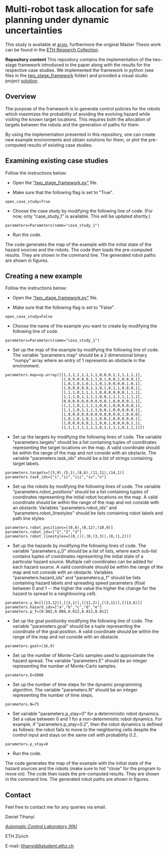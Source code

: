 Multi-robot task allocation for safe planning under dynamic uncertainties
====
This study is available at [arxiv](https://arxiv.org/abs/2103.01840), furthermore the original Master Thesis work can be found in the [ETH Research Collection](https://www.research-collection.ethz.ch/handle/20.500.11850/471229).

**Repository content**
This repository contains the implementation of the two-stage framework introduced in the paper along with the results for the respective case studies. We implemented the framework in python (see files in the [two_stage_framework](https://github.com/TihanyiD/multi_alloc/tree/master/two_stage_framework) folder) and provided a visual studio project [solution](https://github.com/TihanyiD/multi_alloc/blob/master/two_stage_framework.sln).

Overview
----

The purpose of the framework is to generate control policies for the robots which maximizes the probability of avoiding the evolving hazard while visiting the known target locations. This requires both the allocation of targets between the robots and the generation of paths for them. 

By using the implementation presented in this repository, one can create new example environments and obtain solutions for them, or plot the pre-computed results of existing case studies.

Examining existing case studies
----

Follow the instructions below:

* Open the ["two_stage_framework.py"](https://github.com/TihanyiD/multi_alloc/blob/master/two_stage_framework/two_stage_framework.py) file.

* Make sure that the following flag is set to "True".

```
open_case_study=True
```

* Choose the case study by modifying the following line of code. (For now, only "case_study_1" is available. This will be updated shortly.)

```
parameters=Parameters(name="case_study_1")
```

* Run the code.

The code generates the map of the example with the initial state of the hazard sources and the robots. The code then loads the pre-computed results. They are shown in the command line. The generated robot paths are shown in figures.

Creating a new example
----

Follow the instructions below:

* Open the ["two_stage_framework.py"](https://github.com/TihanyiD/multi_alloc/blob/master/two_stage_framework/two_stage_framework.py) file.

* Make sure that the following flag is set to "False".

```
open_case_study=False
```

* Choose the name of the example you want to create by modifying the following line of code.

```
parameters=Parameters(name="case_study_1")
```

* Set up the map of the example by modifying the following line of code. The variable "parameters.map" should be a 2 dimensional binary "numpy" array where an entry of 1 represents an obstacle in the environment.

```
parameters.map=np.array([[1,1,1,1,1,1,1,1,0,0,0,1,1,1,1,1,1],
                         [1,0,0,0,0,0,1,1,0,1,0,0,1,0,0,0,1],
                         [1,0,1,0,1,0,1,1,0,1,0,0,0,0,1,0,1],
                         [1,0,0,0,0,0,1,1,0,1,0,1,1,0,0,0,1],
                         [1,1,1,0,1,1,1,1,0,0,0,0,0,0,1,1,1],
                         [1,1,1,0,1,1,1,1,0,0,1,1,1,1,1,1,1],
                         [0,0,0,0,0,0,0,0,0,0,1,0,0,0,0,1,1],
                         [1,1,1,0,1,1,1,1,0,0,1,0,0,0,0,0,1],
                         [1,1,1,0,1,1,1,1,0,0,1,0,0,0,0,0,1],
                         [1,0,0,0,0,0,0,0,0,0,0,0,0,1,0,0,0],
                         [1,0,1,0,1,0,1,1,0,0,1,0,0,0,0,0,1],
                         [1,0,0,0,0,0,1,1,0,0,1,0,0,0,0,1,1],
                         [1,1,1,1,1,1,1,1,0,1,1,1,1,0,1,1,1]])
```

* Set up the targets by modifying the following lines of code. The variable "parameters.targets" should be a list containing tuples of coordinates representing the target locations on the map. A valid coordinate should be within the range of the map and not conside with an obstacle. The variable "parameters.task_ids" should be a list of strings containing target labels.

```
parameters.targets=[(3,9),(5,1),(8,6),(11,11),(14,1)]
parameters.task_ids=["i","ii","iii","iv","v"]
```

* Set up the robots by modifying the following lines of code. The variable "parameters.robot_positions" should be a list containing tuples of coordinates representing the initial robot locations on the map. A valid coordinate should be within the range of the map and not conside with an obstacle. Variables "parameters.robot_ids" and "parameters.robot_linestyles" should be lists containing robot labels and path line styles.

```
parameters.robot_positions=[(0,6),(8,12),(10,0)]
parameters.robot_ids=["1","2","3"]
parameters.robot_linestyles=[(0,()),(0,(3,3)),(0,(1,2))]
```

* Set up the hazards by modifying the following lines of code. The variable "parameters.y_0" should be a list of lists, where each sub-list contains tuples of coordinates representing the initial state of a particular hazard source. Multiple cell coordinates can be added for each hazard source. A valid coordinate should be within the range of the map and not conside with an obstacle. Variables "parameters.hazard_ids" and "parameters.p_f" should be lists containing hazard labels and spreading speed parameters (float between 0 and 1 -- the higher the value the higher the change for the hazard to spread to a neighbouring cell).

```
parameters.y_0=[[(13,12)],[(2,1)],[(11,2)],[(3,11)],[(13,6)]]
parameters.hazard_ids=["a","b","c","d","e"]
parameters.p_f=[0.002,0.004,0.012,0.012,0.012]
```

* Set up the goal positionby modifying the following line of code. The variable "parameters.goal" should be a tuple representing the coordinate of the goal position. A valid coordinate should be within the range of the map and not conside with an obstacle.

```
parameters.goal=(16,9)
```

* Set up the number of Monte-Carlo samples used to approximate the hazard spread. The variable "parameters.E" should be an integer representing the number of Monte-Carlo samples.
```
parameters.E=5000
```

* Set up the number of time steps for the dynamic programming algorithm. The variable "parameters.N" should be an integer representing the number of time steps.
```
parameters.N=75
```

* Set variable "parameters.p_stay=0" for a deterministic robot dynamics. Set a value between 0 and 1 for a non-deterministic robot dynamics. For example, if "parameters.p_stay=0.2", then the robot dynamics is defined as follows: the robot fails to move to the neighboring cells despite the control input and stays on the same cell with probability 0.2.
```
parameters.p_stay=0
```

* Run the code.

The code generates the map of the example with the initial state of the hazard sources and the robots (make sure to hid "close" for the program to move on). The code then loads the pre-computed results. They are shown in the command line. The generated robot paths are shown in figures.


Contact
----

Feel free to contact me for any queries via email.

Daniel Tihanyi

<cite>[Automatic Control Laboratory (IfA)]<cite>

ETH Z&uuml;rich

E-mail: [tihanyid@student.ethz.ch](tihanyid@student.ethz.ch)


[Automatic Control Laboratory (IfA)]: http://control.ee.ethz.ch/
